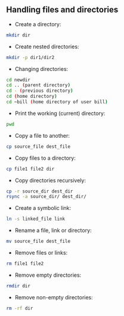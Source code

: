## Handling files and directories

* Create a directory:
```sh
mkdir dir
```

* Create nested directories:
```sh
mkdir -p dir1/dir2
```

* Changing directories:
```sh
cd newdir
cd .. (parent directory)
cd - (previous directory)
cd (home directory)
cd ~bill (home directory of user bill)
```

* Print the working (current) directory:
```sh
pwd
```

* Copy a file to another:
```sh
cp source_file dest_file
```

* Copy files to a directory:
```sh
cp file1 file2 dir
```

* Copy directories recursively:
```sh
cp -r source_dir dest_dir
rsync -a source_dir/ dest_dir/
```

* Create a symbolic link:
```sh
ln -s linked_file link
```

* Rename a file, link or directory:
```sh
mv source_file dest_file
```

* Remove files or links:
```sh
rm file1 file2
```

* Remove empty directories:
```sh
rmdir dir
```

* Remove non-empty directories:
```sh
rm -rf dir
```
